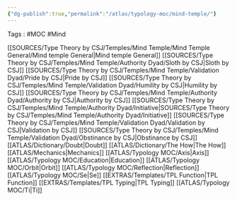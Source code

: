 ```yaml
---
{"dg-publish":true,"permalink":"/atlas/typology-moc/mind-temple/"}
---
```



Tags : #MOC #Mind 

[[SOURCES/Type Theory by CSJ/Temples/Mind Temple/Mind Temple General/Mind temple General\|Mind temple General]]
[[SOURCES/Type Theory by CSJ/Temples/Mind Temple/Authority Dyad/Sloth by CSJ\|Sloth by CSJ]]
[[SOURCES/Type Theory by CSJ/Temples/Mind Temple/Validation Dyad/Pride by CSJ\|Pride by CSJ]]
[[SOURCES/Type Theory by CSJ/Temples/Mind Temple/Validation Dyad/Humility by CSJ\|Humility by CSJ]]
[[SOURCES/Type Theory by CSJ/Temples/Mind Temple/Authority Dyad/Authority by CSJ\|Authority by CSJ]]
[[SOURCES/Type Theory by CSJ/Temples/Mind Temple/Authority Dyad/Initiative\|SOURCES/Type Theory by CSJ/Temples/Mind Temple/Authority Dyad/Initiative]]
[[SOURCES/Type Theory by CSJ/Temples/Mind Temple/Validation Dyad/Validation by CSJ\|Validation by CSJ]]
[[SOURCES/Type Theory by CSJ/Temples/Mind Temple/Validation Dyad/Obstinance by CSJ\|Obstinance by CSJ]]
[[ATLAS/Dictionary/Doubt\|Doubt]]
[[ATLAS/Dictionary/The How\|The How]]
[[ATLAS/Mechanics\|Mechanics]]
[[ATLAS/Typology MOC/Axis\|Axis]] 
[[ATLAS/Typology MOC/Education\|Education]]
[[ATLAS/Typology MOC/Orbit\|Orbit]]
[[ATLAS/Typology MOC/Reflection\|Reflection]]
[[ATLAS/Typology MOC/Se\|Se]]
[[EXTRAS/Templates/TPL Function\|TPL Function]]
[[EXTRAS/Templates/TPL Typing\|TPL Typing]]
[[ATLAS/Typology MOC/Ti\|Ti]]

